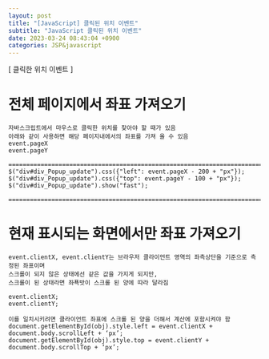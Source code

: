 ```yaml
---  
layout: post  
title: "[JavaScript] 클릭된 위치 이벤트"  
subtitle: "JavaScript 클릭된 위치 이벤트"  
date: 2023-03-24 08:43:04 +0900  
categories: JSP&javascript  
---  
```

[ 클릭한 위치 이벤트 ]  
  
  
# 전체 페이지에서 좌표 가져오기  
  
	자바스크립트에서 마우스로 클릭한 위치를 찾아야 할 때가 있음  
	아래와 같이 사용하면 해당 페이지내에서의 좌표를 가져 올 수 있음  
	event.pageX  
	event.pageY  
  
	=================================================================================================================  
	$("div#div_Popup_update").css({"left": event.pageX - 200 + "px"});  
	$("div#div_Popup_update").css({"top": event.pageY - 100 + "px"});  
	$("div#div_Popup_update").show("fast");  
  
	=================================================================================================================  
  
  
# 현재 표시되는 화면에서만 좌표 가져오기  
  
	event.clientX, event.clientY는 브라우저 클라이언트 영역의 좌측상단을 기준으로 측정된 좌표이며  
	스크롤이 되지 않은 상태에선 같은 값을 가지게 되지만,  
	스크롤이 된 상태라면 좌푝밧이 스크롤 된 양에 따라 달라짐  
  
	event.clientX;  
	event.clientY;  
  
	이를 일치시키려면 클라이언트 좌표에 스크롤 된 양을 더해서 계산에 포함시켜야 함  
	document.getElementById(obj).style.left = event.clientX + document.body.scrollLeft + ‘px’;  
	document.getElementById(obj).style.top = event.clientY + document.body.scrollTop + ‘px’;  
  
  
  
